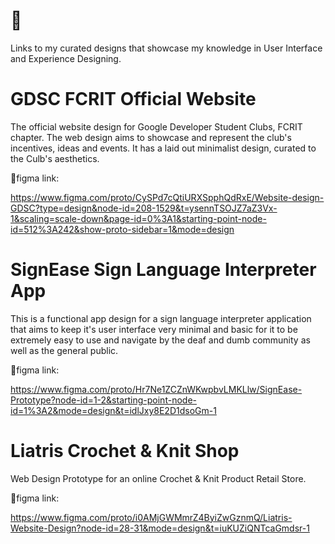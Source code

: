 # 🌻

Links to my curated designs that showcase my knowledge in User Interface and Experience Designing.

# GDSC FCRIT Official Website 
The official website design for Google Developer Student Clubs, FCRIT chapter. The web design aims to showcase and represent the club's incentives, ideas and events. It has a laid out minimalist design, curated to the Culb's aesthetics.

🌻figma link: 

https://www.figma.com/proto/CySPd7cQtiURXSpphQdRxE/Website-design-GDSC?type=design&node-id=208-1529&t=ysennTSOJZ7aZ3Vx-1&scaling=scale-down&page-id=0%3A1&starting-point-node-id=512%3A242&show-proto-sidebar=1&mode=design


# SignEase Sign Language Interpreter App 
This is a functional app design for a sign language interpreter application that aims to keep it's user interface very minimal and basic for it to be extremely easy to use and navigate by the deaf and dumb community as well as the general public.

🌻figma link:

https://www.figma.com/proto/Hr7Ne1ZCZnWKwpbvLMKLlw/SignEase-Prototype?node-id=1-2&starting-point-node-id=1%3A2&mode=design&t=idlJxy8E2D1dsoGm-1

# Liatris Crochet & Knit Shop 
Web Design Prototype for an online Crochet & Knit Product Retail Store.

🌻figma link:

https://www.figma.com/proto/i0AMjGWMmrZ4ByiZwGznmQ/Liatris-Website-Design?node-id=28-31&mode=design&t=iuKUZiQNTcaGmdsr-1
